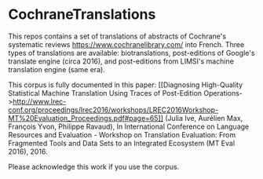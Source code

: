 # CochraneTranslations

This repos contains a set of translations of abstracts of Cochrane's systematic reviews https://www.cochranelibrary.com/ into French. Three types of translations are available: biotranslations, post-editions of Google's translate engine (circa 2016), and post-editions from LIMSI's machine translation engine (same era).

This corpus is fully documented in this paper:
[[Diagnosing High-Quality Statistical Machine Translation Using Traces of Post-Edition Operations->http://www.lrec-conf.org/proceedings/lrec2016/workshops/LREC2016Workshop-MT%20Evaluation_Proceedings.pdf#page=65]] (Julia Ive, Aurélien Max, François Yvon, Philippe Ravaud), In International Conference on Language Resources and Evaluation - Workshop on Translation Evaluation: From Fragmented Tools and Data Sets to an Integrated Ecosystem (MT Eval 2016), 2016.

Please acknowledge this work if you use the corpus.
